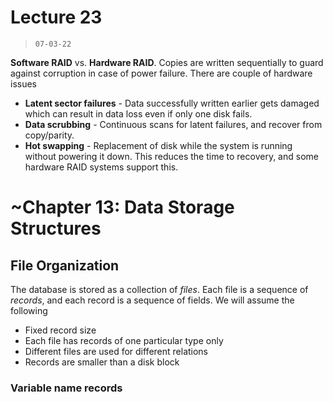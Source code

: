 # Lecture 23

> `07-03-22`

**Software RAID** vs. **Hardware RAID**. Copies are written sequentially to guard against corruption in case of power failure. There are couple of hardware issues

- **Latent sector failures** - Data successfully written earlier gets damaged which can result in data loss even if only one disk fails.
- **Data scrubbing** - Continuous scans for latent failures, and recover from copy/parity.
- **Hot swapping** - Replacement of disk while the system is running without powering it down. This reduces the time to recovery, and some hardware RAID systems support this.

# ~Chapter 13: Data Storage Structures

## File Organization

The database is stored as a collection of *files*. Each file is a sequence of *records*, and each record is a sequence of fields. We will assume the following

- Fixed record size
- Each file has records of one particular type only
- Different files are used for different relations
- Records are smaller than a disk block

### Variable name records

